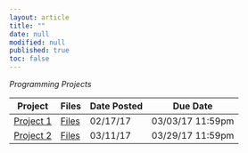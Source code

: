 ```yaml
---
layout: article
title: ""
date: null
modified: null
published: true
toc: false
---
```


*Programming Projects*  
    
Project | Files | Date Posted | Due Date  
---------- | ----- | ----------- | --------
[Project 1](http://enee351.github.io/projects/project1/project1.pdf) | [Files](http://enee351.github.io/projects/project1/files.zip)  | 02/17/17        | 03/03/17 11:59pm  
[Project 2](http://enee351.github.io/projects/project2/project2.pdf) | [Files](http://enee351.github.io/projects/project2/project2.zip)  | 03/11/17        | 03/29/17 11:59pm  


<!---
Project | Date Posted | Due Date
---------- | ----------- | --------
[Project 1](http://enee351.github.io/projects/project1.pdf) | 02/20/16         | 03/02/16 11:59pm
[Project 2](http://enee351.github.io/projects/project2.pdf) | 03/13/16         | 03/25/16 11:59pm
[Project 3](http://enee351.github.io/projects/project3.pdf) | 04/17/16         | 04/27/16 11:59pm
[Project 4](http://enee351.github.io/projects/project4.pdf) | 05/06/16         | 05/17/16 11:59pm
-->
